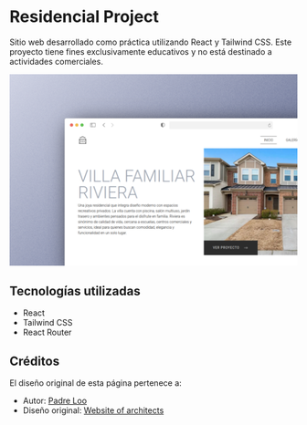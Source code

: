 # Residencial Project

Sitio web desarrollado como práctica utilizando React y Tailwind CSS. Este proyecto tiene fines exclusivamente educativos y no está destinado a actividades comerciales.

![Vista previa del sitio](src/assets/images/portada.png)

## Tecnologías utilizadas
- React
- Tailwind CSS
- React Router

## Créditos
El diseño original de esta página pertenece a:

- Autor: [Padre Loo](https://www.figma.com/@yuriylobykin)  
- Diseño original: [Website of architects](https://www.figma.com/community/file/891374608655348853/website-of-architects-free-website)
